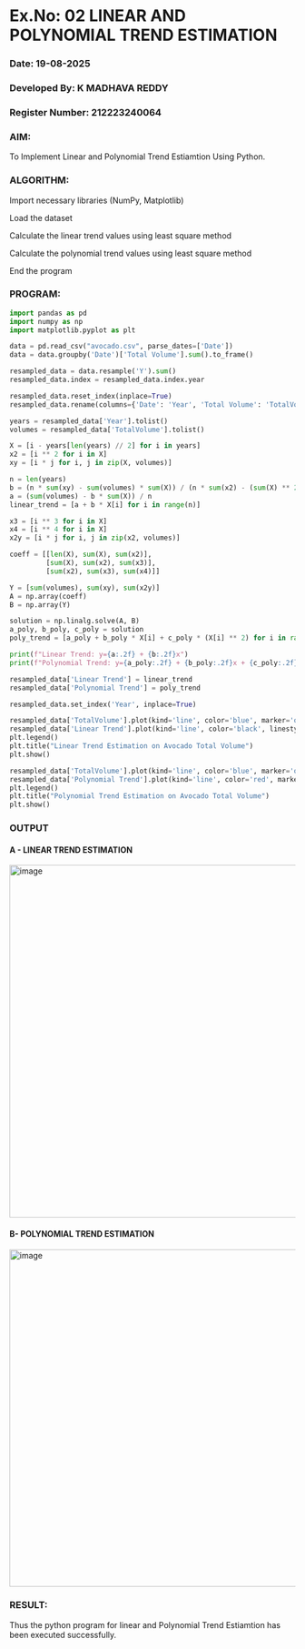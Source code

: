 # Ex.No: 02 LINEAR AND POLYNOMIAL TREND ESTIMATION
### Date: 19-08-2025
### Developed  By: K MADHAVA REDDY
### Register Number: 212223240064
### AIM:
To Implement Linear and Polynomial Trend Estiamtion Using Python.

### ALGORITHM:
Import necessary libraries (NumPy, Matplotlib)

Load the dataset

Calculate the linear trend values using least square method

Calculate the polynomial trend values using least square method

End the program
### PROGRAM:
```py
import pandas as pd
import numpy as np
import matplotlib.pyplot as plt

data = pd.read_csv("avocado.csv", parse_dates=['Date'])
data = data.groupby('Date')['Total Volume'].sum().to_frame()

resampled_data = data.resample('Y').sum()
resampled_data.index = resampled_data.index.year

resampled_data.reset_index(inplace=True)
resampled_data.rename(columns={'Date': 'Year', 'Total Volume': 'TotalVolume'}, inplace=True)

years = resampled_data['Year'].tolist()
volumes = resampled_data['TotalVolume'].tolist()

X = [i - years[len(years) // 2] for i in years]
x2 = [i ** 2 for i in X]
xy = [i * j for i, j in zip(X, volumes)]

n = len(years)
b = (n * sum(xy) - sum(volumes) * sum(X)) / (n * sum(x2) - (sum(X) ** 2))
a = (sum(volumes) - b * sum(X)) / n
linear_trend = [a + b * X[i] for i in range(n)]

x3 = [i ** 3 for i in X]
x4 = [i ** 4 for i in X]
x2y = [i * j for i, j in zip(x2, volumes)]

coeff = [[len(X), sum(X), sum(x2)],
         [sum(X), sum(x2), sum(x3)],
         [sum(x2), sum(x3), sum(x4)]]

Y = [sum(volumes), sum(xy), sum(x2y)]
A = np.array(coeff)
B = np.array(Y)

solution = np.linalg.solve(A, B)
a_poly, b_poly, c_poly = solution
poly_trend = [a_poly + b_poly * X[i] + c_poly * (X[i] ** 2) for i in range(n)]

print(f"Linear Trend: y={a:.2f} + {b:.2f}x")
print(f"Polynomial Trend: y={a_poly:.2f} + {b_poly:.2f}x + {c_poly:.2f}x²")

resampled_data['Linear Trend'] = linear_trend
resampled_data['Polynomial Trend'] = poly_trend

resampled_data.set_index('Year', inplace=True)

resampled_data['TotalVolume'].plot(kind='line', color='blue', marker='o', label='Total Volume')
resampled_data['Linear Trend'].plot(kind='line', color='black', linestyle='--', label='Linear Trend')
plt.legend()
plt.title("Linear Trend Estimation on Avocado Total Volume")
plt.show()

resampled_data['TotalVolume'].plot(kind='line', color='blue', marker='o', label='Total Volume')
resampled_data['Polynomial Trend'].plot(kind='line', color='red', marker='o', label='Polynomial Trend (Degree 2)')
plt.legend()
plt.title("Polynomial Trend Estimation on Avocado Total Volume")
plt.show()
```


### OUTPUT
#### A - LINEAR TREND ESTIMATION
<img width="768" height="620" alt="image" src="https://github.com/user-attachments/assets/4a831e6f-faee-42af-9763-f8c249690433" />


#### B- POLYNOMIAL TREND ESTIMATION
<img width="762" height="593" alt="image" src="https://github.com/user-attachments/assets/ecea9cae-8d5b-4a3f-9db4-02fd3086e92c" />


### RESULT:
Thus the python program for linear and Polynomial Trend Estiamtion has been executed successfully.
